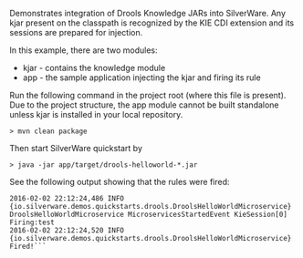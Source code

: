 Demonstrates integration of Drools Knowledge JARs into SilverWare.
Any kjar present on the classpath is recognized by the KIE CDI extension and its sessions are prepared for injection.

In this example, there are two modules:
 * kjar - contains the knowledge module
 * app - the sample application injecting the kjar and firing its rule

Run the following command in the project root (where this file is present). Due to the project structure, the app module cannot be built standalone unless kjar is installed in your local repository.

`> mvn clean package`

Then start SilverWare quickstart by

`> java -jar app/target/drools-helloworld-*.jar`

See the following output showing that the rules were fired:
```2016-02-02 22:12:23,598 INFO  {io.silverware.demos.quickstarts.drools.DroolsHelloWorldMicroservice} DroolsHelloWorldMicroservice constructor
2016-02-02 22:12:24,486 INFO  {io.silverware.demos.quickstarts.drools.DroolsHelloWorldMicroservice} DroolsHelloWorldMicroservice MicroservicesStartedEvent KieSession[0]
Firing:test
2016-02-02 22:12:24,520 INFO  {io.silverware.demos.quickstarts.drools.DroolsHelloWorldMicroservice} Fired!```

